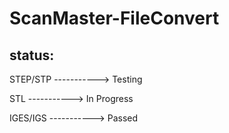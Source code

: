 # ScanMaster-FileConvert
## status:
STEP/STP -----------> Testing

STL      -----------> In Progress

IGES/IGS -----------> Passed
